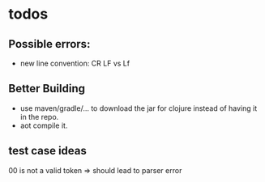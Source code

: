 # todos

## Possible errors:
- new line convention: CR LF vs Lf

## Better Building
- use maven/gradle/... to download the jar for clojure instead of having it in the repo.
- aot compile it.

## test case ideas
00 is not a valid token => should lead to parser error